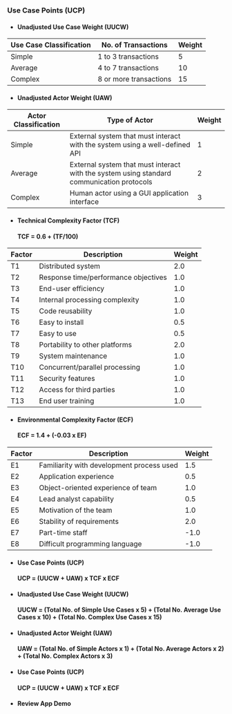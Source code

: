 ### Use Case Points (UCP)

* ####  Unadjusted Use Case Weight (UUCW)

| Use Case Classification | No. of Transactions       | Weight     |
| ----------------------- | ------------------------- | ---------- |
| Simple                  | 1 to 3 transactions       | 5          |
| Average                 | 4 to 7 transactions       | 10         |
| Complex                 | 8 or more transactions    | 15         |

* #### Unadjusted Actor Weight (UAW)

| Actor Classification    | Type of Actor                                                                              | Weight     |
| ----------------------- | ------------------------------------------------------------------------------------------ | ---------- |
| Simple                  | External system that must interact with the system using a well-defined API                | 1          |
| Average                 | External system that must interact with the system using standard communication protocols  | 2          |
| Complex                 | Human actor using a GUI application interface                                              | 3          |

* #### Technical Complexity Factor (TCF)

  #### TCF = 0.6 + (TF/100)

| Factor    | Description                           | Weight     |
| --------- | ------------------------------------- | ---------- |
| T1        | Distributed system                    | 2.0        |
| T2        | Response time/performance objectives  | 1.0        |
| T3        | End-user efficiency                   | 1.0        |
| T4        | Internal processing complexity        | 1.0        |
| T5        | Code reusability                      | 1.0        |
| T6        | Easy to install                       | 0.5        |
| T7        | Easy to use                           | 0.5        |
| T8        | Portability to other platforms        | 2.0        |
| T9        | System maintenance                    | 1.0        |
| T10       | Concurrent/parallel processing        | 1.0        |
| T11       | Security features                     | 1.0        |
| T12       | Access for third parties              | 1.0        |
| T13       | End user training                     | 1.0        |

* #### Environmental Complexity Factor (ECF)

  #### ECF = 1.4 + (-0.03 x EF)

| Factor    | Description                                | Weight     |
| --------- | ------------------------------------------ | ---------- |
| E1        | Familiarity with development process used  | 1.5        |
| E2        | Application experience                     | 0.5        |
| E3        | Object-oriented experience of team         | 1.0        |
| E4        | Lead analyst capability                    | 0.5        |
| E5        | Motivation of the team                     | 1.0        |
| E6        | Stability of requirements                  | 2.0        |
| E7        | Part-time staff                            | -1.0       |
| E8        | Difficult programming language             | -1.0       |

* #### Use Case Points (UCP)

  #### UCP = (UUCW + UAW) x TCF x ECF

* #### Unadjusted Use Case Weight (UUCW)
 
  #### UUCW = (Total No. of Simple Use Cases x 5) + (Total No. Average Use Cases x 10) + (Total No. Complex Use Cases x 15)

* #### Unadjusted Actor Weight (UAW)

  #### UAW = (Total No. of Simple Actors x 1) + (Total No. Average Actors x 2) + (Total No. Complex Actors x 3)

* #### Use Case Points (UCP)

  #### UCP = (UUCW + UAW) x TCF x ECF

* #### Review App Demo

